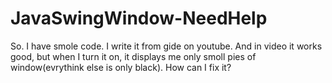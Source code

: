 # JavaSwingWindow-NeedHelp
So. I have smole code. I write it from gide on youtube.
And in video it works good, but when I turn it on, it displays me only smoll pies of window(evrythink else is only black).
    How can I fix it?
